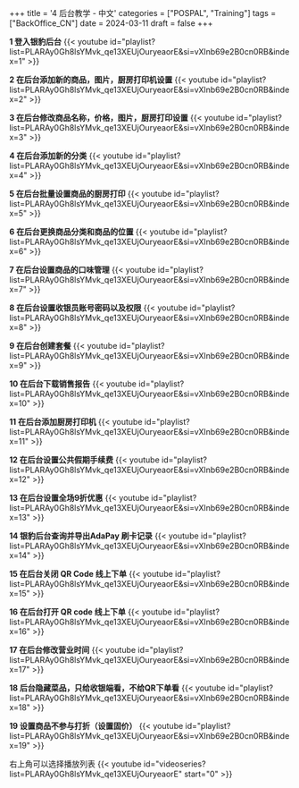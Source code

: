 +++
title = '4 后台教学 - 中文'
categories = ["POSPAL", "Training"]
tags = ["BackOffice_CN"]
date = 2024-03-11
draft = false
+++

**1 登入银豹后台**
{{< youtube id="playlist?list=PLARAy0Gh8lsYMvk_qe13XEUjOuryeaorE&si=vXlnb69e2B0cn0RB&index=1" >}}

**2 在后台添加新的商品，图片，厨房打印机设置**
{{< youtube id="playlist?list=PLARAy0Gh8lsYMvk_qe13XEUjOuryeaorE&si=vXlnb69e2B0cn0RB&index=2" >}}

**3 在后台修改商品名称，价格，图片，厨房打印设置**
{{< youtube id="playlist?list=PLARAy0Gh8lsYMvk_qe13XEUjOuryeaorE&si=vXlnb69e2B0cn0RB&index=3" >}}

**4 在后台添加新的分类**
{{< youtube id="playlist?list=PLARAy0Gh8lsYMvk_qe13XEUjOuryeaorE&si=vXlnb69e2B0cn0RB&index=4" >}}

**5 在后台批量设置商品的厨房打印**
{{< youtube id="playlist?list=PLARAy0Gh8lsYMvk_qe13XEUjOuryeaorE&si=vXlnb69e2B0cn0RB&index=5" >}}

**6 在后台更换商品分类和商品的位置**
{{< youtube id="playlist?list=PLARAy0Gh8lsYMvk_qe13XEUjOuryeaorE&si=vXlnb69e2B0cn0RB&index=6" >}}

**7 在后台设置商品的口味管理**
{{< youtube id="playlist?list=PLARAy0Gh8lsYMvk_qe13XEUjOuryeaorE&si=vXlnb69e2B0cn0RB&index=7" >}}

**8 在后台设置收银员账号密码以及权限**
{{< youtube id="playlist?list=PLARAy0Gh8lsYMvk_qe13XEUjOuryeaorE&si=vXlnb69e2B0cn0RB&index=8" >}}

**9 在后台创建套餐**
{{< youtube id="playlist?list=PLARAy0Gh8lsYMvk_qe13XEUjOuryeaorE&si=vXlnb69e2B0cn0RB&index=9" >}}

**10 在后台下载销售报告**
{{< youtube id="playlist?list=PLARAy0Gh8lsYMvk_qe13XEUjOuryeaorE&si=vXlnb69e2B0cn0RB&index=10" >}}

**11 在后台添加厨房打印机**
{{< youtube id="playlist?list=PLARAy0Gh8lsYMvk_qe13XEUjOuryeaorE&si=vXlnb69e2B0cn0RB&index=11" >}}

**12 在后台设置公共假期手续费**
{{< youtube id="playlist?list=PLARAy0Gh8lsYMvk_qe13XEUjOuryeaorE&si=vXlnb69e2B0cn0RB&index=12" >}}

**13 在后台设置全场9折优惠**
{{< youtube id="playlist?list=PLARAy0Gh8lsYMvk_qe13XEUjOuryeaorE&si=vXlnb69e2B0cn0RB&index=13" >}}

**14 银豹后台查询并导出AdaPay 刷卡记录**
{{< youtube id="playlist?list=PLARAy0Gh8lsYMvk_qe13XEUjOuryeaorE&si=vXlnb69e2B0cn0RB&index=14" >}}

**15 在后台关闭 QR Code 线上下单**
{{< youtube id="playlist?list=PLARAy0Gh8lsYMvk_qe13XEUjOuryeaorE&si=vXlnb69e2B0cn0RB&index=15" >}}

**16 在后台打开 QR code 线上下单**
{{< youtube id="playlist?list=PLARAy0Gh8lsYMvk_qe13XEUjOuryeaorE&si=vXlnb69e2B0cn0RB&index=16" >}}

**17 在后台修改营业时间**
{{< youtube id="playlist?list=PLARAy0Gh8lsYMvk_qe13XEUjOuryeaorE&si=vXlnb69e2B0cn0RB&index=17" >}}

**18 后台隐藏菜品，只给收银端看，不给QR下单看**
{{< youtube id="playlist?list=PLARAy0Gh8lsYMvk_qe13XEUjOuryeaorE&si=vXlnb69e2B0cn0RB&index=18" >}}

**19 设置商品不参与打折（设置固价）**
{{< youtube id="playlist?list=PLARAy0Gh8lsYMvk_qe13XEUjOuryeaorE&si=vXlnb69e2B0cn0RB&index=19" >}}


右上角可以选择播放列表
{{< youtube id="videoseries?list=PLARAy0Gh8lsYMvk_qe13XEUjOuryeaorE"  start="0" >}}
